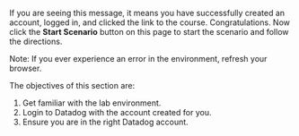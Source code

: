 If you are seeing this message, it means you have successfully created an account, logged in, and clicked the link to the course. Congratulations. Now click the **Start Scenario** button on this page to start the scenario and follow the directions.

Note: If you ever experience an error in the environment, refresh your browser.

The objectives of this section are:

1. Get familiar with the lab environment.
2. Login to Datadog with the account created for you.
3. Ensure you are in the right Datadog account.
